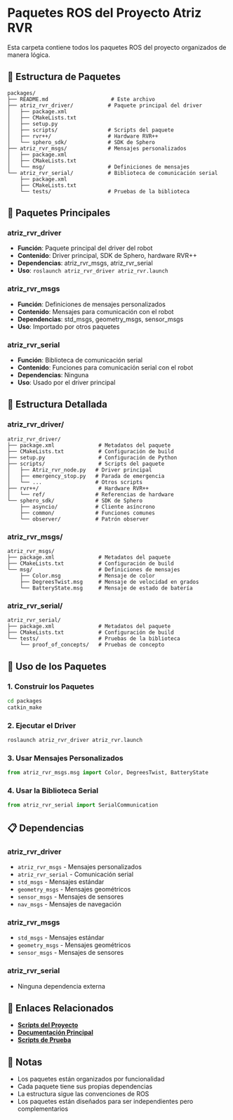 # Paquetes ROS del Proyecto Atriz RVR

Esta carpeta contiene todos los paquetes ROS del proyecto organizados de manera lógica.

## 📁 Estructura de Paquetes

```
packages/
├── README.md                    # Este archivo
├── atriz_rvr_driver/           # Paquete principal del driver
│   ├── package.xml
│   ├── CMakeLists.txt
│   ├── setup.py
│   ├── scripts/                # Scripts del paquete
│   ├── rvr++/                  # Hardware RVR++
│   └── sphero_sdk/             # SDK de Sphero
├── atriz_rvr_msgs/             # Mensajes personalizados
│   ├── package.xml
│   ├── CMakeLists.txt
│   └── msg/                    # Definiciones de mensajes
└── atriz_rvr_serial/           # Biblioteca de comunicación serial
    ├── package.xml
    ├── CMakeLists.txt
    └── tests/                  # Pruebas de la biblioteca
```

## 🚀 Paquetes Principales

### **atriz_rvr_driver**
- **Función**: Paquete principal del driver del robot
- **Contenido**: Driver principal, SDK de Sphero, hardware RVR++
- **Dependencias**: atriz_rvr_msgs, atriz_rvr_serial
- **Uso**: `roslaunch atriz_rvr_driver atriz_rvr.launch`

### **atriz_rvr_msgs**
- **Función**: Definiciones de mensajes personalizados
- **Contenido**: Mensajes para comunicación con el robot
- **Dependencias**: std_msgs, geometry_msgs, sensor_msgs
- **Uso**: Importado por otros paquetes

### **atriz_rvr_serial**
- **Función**: Biblioteca de comunicación serial
- **Contenido**: Funciones para comunicación serial con el robot
- **Dependencias**: Ninguna
- **Uso**: Usado por el driver principal

## 🔧 Estructura Detallada

### **atriz_rvr_driver/**
```
atriz_rvr_driver/
├── package.xml              # Metadatos del paquete
├── CMakeLists.txt           # Configuración de build
├── setup.py                 # Configuración de Python
├── scripts/                 # Scripts del paquete
│   ├── Atriz_rvr_node.py   # Driver principal
│   ├── emergency_stop.py   # Parada de emergencia
│   └── ...                 # Otros scripts
├── rvr++/                   # Hardware RVR++
│   └── ref/                # Referencias de hardware
└── sphero_sdk/             # SDK de Sphero
    ├── asyncio/            # Cliente asíncrono
    ├── common/             # Funciones comunes
    └── observer/           # Patrón observer
```

### **atriz_rvr_msgs/**
```
atriz_rvr_msgs/
├── package.xml              # Metadatos del paquete
├── CMakeLists.txt           # Configuración de build
└── msg/                     # Definiciones de mensajes
    ├── Color.msg            # Mensaje de color
    ├── DegreesTwist.msg     # Mensaje de velocidad en grados
    └── BatteryState.msg     # Mensaje de estado de batería
```

### **atriz_rvr_serial/**
```
atriz_rvr_serial/
├── package.xml              # Metadatos del paquete
├── CMakeLists.txt           # Configuración de build
└── tests/                   # Pruebas de la biblioteca
    └── proof_of_concepts/   # Pruebas de concepto
```

## 🚀 Uso de los Paquetes

### **1. Construir los Paquetes**
```bash
cd packages
catkin_make
```

### **2. Ejecutar el Driver**
```bash
roslaunch atriz_rvr_driver atriz_rvr.launch
```

### **3. Usar Mensajes Personalizados**
```python
from atriz_rvr_msgs.msg import Color, DegreesTwist, BatteryState
```

### **4. Usar la Biblioteca Serial**
```python
from atriz_rvr_serial import SerialCommunication
```

## 📋 Dependencias

### **atriz_rvr_driver**
- `atriz_rvr_msgs` - Mensajes personalizados
- `atriz_rvr_serial` - Comunicación serial
- `std_msgs` - Mensajes estándar
- `geometry_msgs` - Mensajes geométricos
- `sensor_msgs` - Mensajes de sensores
- `nav_msgs` - Mensajes de navegación

### **atriz_rvr_msgs**
- `std_msgs` - Mensajes estándar
- `geometry_msgs` - Mensajes geométricos
- `sensor_msgs` - Mensajes de sensores

### **atriz_rvr_serial**
- Ninguna dependencia externa

## 🔗 Enlaces Relacionados

- **[Scripts del Proyecto](../scripts/README.md)**
- **[Documentación Principal](../docs/README.md)**
- **[Scripts de Prueba](../testing_scripts/README.md)**

## 📝 Notas

- Los paquetes están organizados por funcionalidad
- Cada paquete tiene sus propias dependencias
- La estructura sigue las convenciones de ROS
- Los paquetes están diseñados para ser independientes pero complementarios
